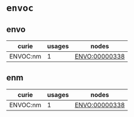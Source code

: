 # `envoc`

## envo

| curie    |   usages | nodes                                                         |
|----------|----------|---------------------------------------------------------------|
| ENVOC:nm |        1 | [ENVO:00000338](http://purl.obolibrary.org/obo/ENVO_00000338) |

## enm

| curie    |   usages | nodes                                                         |
|----------|----------|---------------------------------------------------------------|
| ENVOC:nm |        1 | [ENVO:00000338](http://purl.obolibrary.org/obo/ENVO_00000338) |


